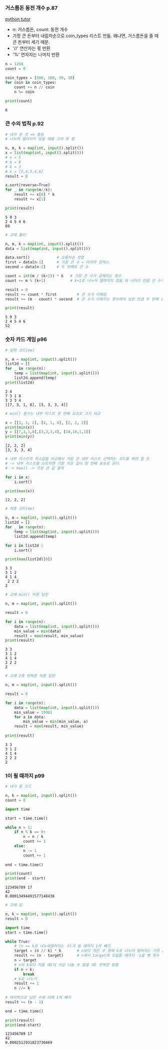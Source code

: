 ### 거스름돈 동전 개수 p.87

[python tutor](https://pythontutor.com/render.html#code=n%20%3D%201260%0Acount%20%3D%200%0A%0Acoin_types%20%3D%20%5B500,100,50,10%5D%0A%0Afor%20coin%20in%20coin_types%3A%0A%20%20%20%20count%20%2B%3D%20n%20//%20coin%0A%20%20%20%20n%20%25%3D%20coin%0A%20%20%20%20%0Aprint%28count%29&cumulative=false&curInstr=6&heapPrimitives=nevernest&mode=display&origin=opt-frontend.js&py=3&rawInputLstJSON=%5B%5D&textReferences=false)

- n: 거스름돈, count: 동전 개수
- 가장 큰 돈부터 내림차순으로 coin_types 리스트 만듦. 왜냐면, 거스름돈을 줄 때 큰 돈부터 세기 때문.
- '//' 연산자는 몫 반환
- '%' 연자자는 나머지 반환


```python
n = 1260
count = 0

coin_types = [500, 100, 50, 10]
for coin in coin_types:
    count += n // coin
    n %= coin
    
print(count)
```

    6


### 큰 수의 법칙 p.92


```python
# 내가 푼 것 => 틀림
# 나누어 떨어지지 않을 때를 고려 못 함

n, m, k = map(int, input().split())
x = list(map(int, input().split()))
# n = 5
# m = 8
# k = 3
# x = [2,4,5,4,6]
result = 0

x.sort(reverse=True)
for _ in range(m//k):
    result += x[0] * k
    result += x[1]

print(result)
```

    5 9 3
    2 4 5 4 6
    69



```python
# 교재 풀이

n, m, k = map(int, input().split())
data = list(map(int, input().split()))

data.sort()            # 오름차순 정렬
first = data[n-1]      # 가장 큰 수 = 마지막 인덱스
second = data[n-2]     # 두 번째로 큰 수

count = int(m / (k+1)) * k   # 가장 큰 수가 곱해지는 횟수
count += m % (k+1)           # k+1로 나누어 떨어지지 않을 때 나머지 만큼 큰 수가 더해짐

result = 0
result += count * first         # 큰 수가 더해짐
result += (m - count) * second  # 큰 수가 더해지는 횟수에서 남은 만큼 두 번째 큰 수가 더해짐 

print(result)
```

    5 9 3
    2 4 5 4 6
    52


### 숫자 카드 게임 p96


```python
# 입력 코드(me)

n, m = map(int, input().split())
list2d = []
for _ in range(n):
    temp = list(map(int, input().split()))
    list2d.append(temp)
print(list2d)
```

    2 4
    7 3 1 8
    3 3 3 4
    [[7, 3, 1, 8], [3, 3, 3, 4]]



```python
# min() 함수는 내부 리스트 첫 번째 요소로 크기 비교

x = [[3, 1, 2], [4, 1, 4], [2, 2, 2]]
print(min(x))
y = [[7,3,1,8],[3,3,3,4], [10,10,1,1]]
print(min(y))
```

    [2, 2, 2]
    [3, 3, 3, 4]



```python
# 내부 리스트의 최소값을 비교해서 가장 큰 내부 리스트 선택하는 코드를 짜야 할 듯
# -> 내부 리스트를 소트하면 가장 작은 값이 첫 번째 요소로 온다.
# -> max() -> 가장 큰 값 출력

for i in x:
    i.sort()

print(max(x))
```

    [2, 2, 2]



```python
# 최종 코드(me)

n, m = map(int, input().split())
list2d = []
for _ in range(n):
    temp = list(map(int, input().split()))
    list2d.append(temp)

for i in list2d :
    i.sort()

print(max(list2d)[0])
```

    3 3
    3 1 2 
    4 1 4
     2 2 2
    2



```python
# 교재 min() 이용 답안

n, m = map(int, input().split())

result = 0

for i in range(n):
    data = list(map(int, input().split()))
    min_value = min(data)
    result = max(result, min_value)
print(result)
```

    3 3
    3 1 2
    4 1 4
    2 2 2
    2



```python
# 교재 2중 반복문 이용 답안

n, m = map(int, input().split())

result = 0

for i in range(n):
    data = list(map(int, input().split()))
    min_value = 10001
    for a in data:
        min_value = min(min_value, a)
    result = max(result, min_value)
    
print(result)
```

    3 3
    3 1 2
    4 1 4
    2 2 2
    2


### 1이 될 때까지 p99


```python
# 내가 푼 코드

n, k = map(int, input().split())
count = 0

import time

start = time.time()

while n > 1:
    if n % k == 0:
        n = n / k
        count += 1
    else:
        n -= 1
        count += 1
        
end = time.time()

print(count)
print(end - start)
```

    123456789 17
    42
    0.00013494491577148438



```python
# 교재 답

n, k = map(int, input().split())
result = 0

import time
start = time.time()

while True:
    # (n == k로 나누어떨어지는 수)가 될 때까지 1씩 빼기
    target = (n // k) * k       # n보다 작은 수 중에 k로 나누어 떨어지는 가장 큰 수
    result += (n - target)      # n에서 target에 도달할 때까지 -1을 뺀 횟수
    n = target
    # n이 k보다 적을 때(더 이상 나눌 수 없을 때) 반복문 탈출
    if n < k:
        break
    # k로 나누기
    result += 1
    n //= k
    
# 마지막으로 남은 수에 대해 1씩 빼기
result += (n - 1)

end = time.time()

print(result)
print(end-start)
```

    123456789 17
    42
    0.0002512931823730469



```python

```

